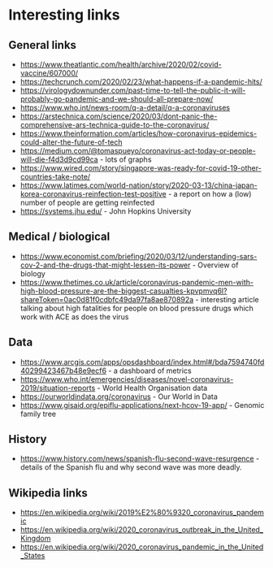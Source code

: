 # Interesting links

## General links
* https://www.theatlantic.com/health/archive/2020/02/covid-vaccine/607000/
* https://techcrunch.com/2020/02/23/what-happens-if-a-pandemic-hits/
* https://virologydownunder.com/past-time-to-tell-the-public-it-will-probably-go-pandemic-and-we-should-all-prepare-now/
* https://www.who.int/news-room/q-a-detail/q-a-coronaviruses
* https://arstechnica.com/science/2020/03/dont-panic-the-comprehensive-ars-technica-guide-to-the-coronavirus/
* https://www.theinformation.com/articles/how-coronavirus-epidemics-could-alter-the-future-of-tech
* https://medium.com/@tomaspueyo/coronavirus-act-today-or-people-will-die-f4d3d9cd99ca - lots of graphs
* https://www.wired.com/story/singapore-was-ready-for-covid-19-other-countries-take-note/
* https://www.latimes.com/world-nation/story/2020-03-13/china-japan-korea-coronavirus-reinfection-test-positive - a report on how a (low) number of people are getting reinfected
* https://systems.jhu.edu/ - John Hopkins University

## Medical / biological
* https://www.economist.com/briefing/2020/03/12/understanding-sars-cov-2-and-the-drugs-that-might-lessen-its-power - Overview of biology
* https://www.thetimes.co.uk/article/coronavirus-pandemic-men-with-high-blood-pressure-are-the-biggest-casualties-kpvpmvq6l?shareToken=0ac0d81f0cdbfc49da97fa8ae870892a - interesting article talking about high fatalities for people on blood pressure drugs which work with ACE as does the virus

## Data
* https://www.arcgis.com/apps/opsdashboard/index.html#/bda7594740fd40299423467b48e9ecf6 - a dashboard of metrics
* https://www.who.int/emergencies/diseases/novel-coronavirus-2019/situation-reports - World Health Organisation data
* https://ourworldindata.org/coronavirus - Our World in Data
* https://www.gisaid.org/epiflu-applications/next-hcov-19-app/ - Genomic family tree

## History
* https://www.history.com/news/spanish-flu-second-wave-resurgence - details of the Spanish flu and why second wave was more deadly.

## Wikipedia links
* https://en.wikipedia.org/wiki/2019%E2%80%9320_coronavirus_pandemic
* https://en.wikipedia.org/wiki/2020_coronavirus_outbreak_in_the_United_Kingdom
* https://en.wikipedia.org/wiki/2020_coronavirus_pandemic_in_the_United_States
